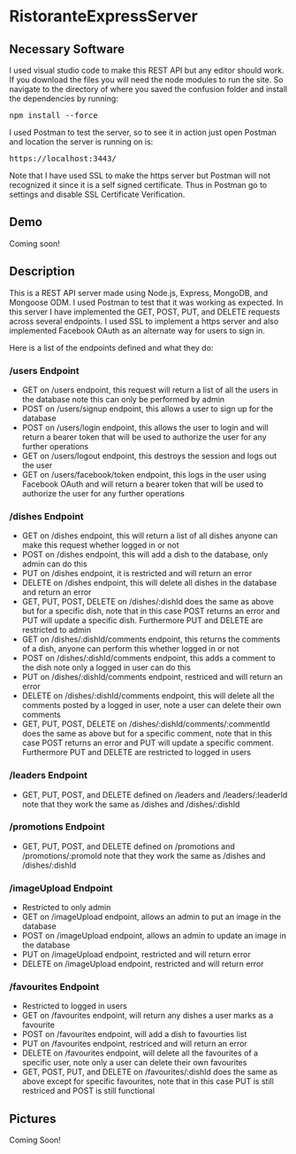 # RistoranteExpressServer

## Necessary Software
I used visual studio code to make this REST API but any editor should work. If you download the files you will need the node modules to run the site. So navigate to the directory of where you saved the confusion folder and install the dependencies by running: 

<pre>npm install --force</pre>

I used Postman to test the server, so to see it in action just open Postman and location the server is running on is:

<pre>https://localhost:3443/</pre>

Note that I have used SSL to make the https server but Postman will not recognized it since it is a self signed certificate. Thus in Postman go to settings and disable SSL Certificate Verification.

## Demo
Coming soon!

## Description
This is a REST API server made using Node.js, Express, MongoDB, and Mongoose ODM. I used Postman to test that it was working as expected. In this server I have implemented the GET, POST, PUT, and DELETE requests across several endpoints. I used SSL to implement a https server and also implemented Facebook OAuth as an alternate way for users to sign in.

Here is a list of the endpoints defined and what they do:

### /users Endpoint
- GET on /users endpoint, this request will return a list of all the users in the database note this can only be performed by admin
- POST on /users/signup endpoint, this allows a user to sign up for the database
- POST on /users/login endpoint, this allows the user to login and will return a bearer token that will be used to authorize the user for any further operations
- GET on /users/logout endpoint, this destroys the session and logs out the user
- GET on /users/facebook/token endpoint, this logs in the user using Facebook OAuth and will return a bearer token that will be used to authorize the user for any further operations

### /dishes Endpoint
- GET on /dishes endpoint, this will return a list of all dishes anyone can make this request whether logged in or not
- POST on /dishes endpoint, this will add a dish to the database, only admin can do this
- PUT on /dishes endpoint, it is restricted and will return an error
- DELETE on /dishes endpoint, this will delete all dishes in the database and return an error
- GET, PUT, POST, DELETE on /dishes/:dishId does the same as above but for a specific dish, note that in this case POST returns an error and PUT will update a specific dish. Furthermore PUT and DELETE are restricted to admin
- GET on /dishes/:dishId/comments endpoint, this returns the comments of a dish, anyone can perform this whether logged in or not
- POST on /dishes/:dishId/comments endpoint, this adds a comment to the dish note only a logged in user can do this
- PUT on /dishes/:dishId/comments endpoint, restriced and will return an error
- DELETE on /dishes/:dishId/comments endpoint, this will delete all the comments posted by a logged in user, note a user can delete their own comments
- GET, PUT, POST, DELETE on /dishes/:dishId/comments/:commentId does the same as above but for a specific comment, note that in this case POST returns an error and PUT will update a specific comment. Furthermore PUT and DELETE are restricted to logged in users

### /leaders Endpoint
- GET, PUT, POST, and DELETE defined on /leaders and /leaders/:leaderId note that they work the same as /dishes and /dishes/:dishId

### /promotions Endpoint
- GET, PUT, POST, and DELETE defined on /promotions and /promotions/:promoId note that they work the same as /dishes and /dishes/:dishId

### /imageUpload Endpoint
- Restricted to only admin
- GET on /imageUpload endpoint, allows an admin to put an image in the database
- POST on /imageUpload endpoint, allows an admin to update an image in the database
- PUT on /imageUpload endpoint, restricted and will return error
- DELETE on /imageUpload endpoint, restricted and will return error

### /favourites Endpoint
- Restricted to logged in users
- GET on /favourites endpoint, will return any dishes a user marks as a favourite
- POST on /favourites endpoint, will add a dish to favourties list
- PUT on /favourites endpoint, restriced and will return an error
- DELETE on /favourites endpoint, will delete all the favourites of a specific user, note only a user can delete their own favourites
- GET, POST, PUT, and DELETE on /favourites/:dishId does the same as above except for specific favourites, note that in this case PUT is still restriced and POST is still functional

## Pictures
Coming Soon!
